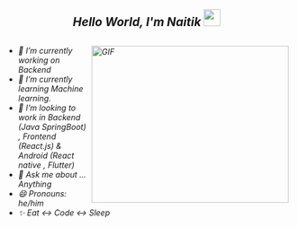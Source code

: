 <h2 align='center'> <i><h>Hello World, I'm Naitik</h> <img src="https://github.com/Ashutosh00710/Ashutosh00710/blob/master/wave.gif" width="30px"></h2>  
 <img align="right" alt="GIF" src="https://simplepassivecashflow.com/wp-content/uploads/2017/11/Work-Fun.gif" width="350" height="280" />

## 
- 🔭 I’m currently working on Backend
- 🌱 I’m currently learning Machine learning.
- 👯 I’m looking to work in Backend (Java SpringBoot) , Frontend (React.js) & Android (React native , Flutter)
- 💬 Ask me about ... Anything
- 😄 Pronouns: he/him
- ✨ Eat ↔️ Code ↔️ Sleep 



